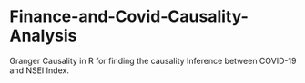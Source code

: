 # Finance-and-Covid-Causality-Analysis
Granger Causality in R for finding the causality Inference between COVID-19 and NSEI Index.

